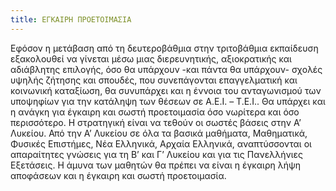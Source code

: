 ```yaml
---
title: ΕΓΚΑΙΡΗ ΠΡΟΕΤΟΙΜΑΣΙΑ
---
```


Εφόσον η μετάβαση από τη δευτεροβάθμια στην τριτοβάθμια εκπαίδευση εξακολουθεί να γίνεται μέσω μιας διερευνητικής, αξιοκρατικής και αδιάβλητης επιλογής, όσο θα υπάρχουν -και πάντα θα υπάρχουν- σχολές υψηλής ζήτησης και σπουδές, που συνεπάγονται επαγγελματική και κοινωνική καταξίωση, θα συνυπάρχει και η έννοια του ανταγωνισμού των υποψηφίων για την κατάληψη των θέσεων σε Α.Ε.Ι. – Τ.Ε.Ι.. Θα υπάρχει και η ανάγκη για έγκαιρη και σωστή προετοιμασία όσο νωρίτερα και όσο περισσότερο.
Η στρατηγική είναι να τεθούν οι σωστές βάσεις στην Α’ Λυκείου. Από την Α’ Λυκείου σε όλα τα βασικά μαθήματα, Μαθηματικά, Φυσικές Επιστήμες, Νέα Ελληνικά, Αρχαία Ελληνικά, αναπτύσσονται οι απαραίτητες γνώσεις για τη Β’ και Γ’ Λυκείου και για τις Πανελλήνιες Εξετάσεις. Η άμυνα των μαθητών θα πρέπει να είναι η έγκαιρη λήψη αποφάσεων και η έγκαιρη και σωστή προετοιμασία.